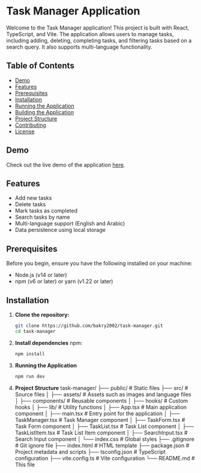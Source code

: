 # Task Manager Application

Welcome to the Task Manager application! This project is built with React, TypeScript, and Vite. The application allows users to manage tasks, including adding, deleting, completing tasks, and filtering tasks based on a search query. It also supports multi-language functionality.

## Table of Contents

- [Demo](#demo)
- [Features](#features)
- [Prerequisites](#prerequisites)
- [Installation](#installation)
- [Running the Application](#running-the-application)
- [Building the Application](#building-the-application)
- [Project Structure](#project-structure)
- [Contributing](#contributing)
- [License](#license)

## Demo

Check out the live demo of the application [here](https://myalice-task.vercel.app/).

## Features

- Add new tasks
- Delete tasks
- Mark tasks as completed
- Search tasks by name
- Multi-language support (English and Arabic)
- Data persistence using local storage

## Prerequisites

Before you begin, ensure you have the following installed on your machine:

- Node.js (v14 or later)
- npm (v6 or later) or yarn (v1.22 or later)

## Installation

1. **Clone the repository:**

   ```bash
   git clone https://github.com/bakry2002/task-manager.git
   cd task-manager

2. **Install dependencies**
   npm:
    ```bash
   npm install

3. **Running the Application**
   ```bash
   npm run dev

4. **Project Structure**
task-manager/
├── public/ # Static files
├── src/ # Source files
│ ├── assets/ # Assets such as images and language files
│ ├── components/ # Reusable components
│ ├── hooks/ # Custom hooks
│ ├── lib/ # Utility functions
│ ├── App.tsx # Main application component
│ ├── main.tsx # Entry point for the application
│ ├── TaskManager.tsx # Task Manager component
│ ├── TaskForm.tsx # Task Form component
│ ├── TaskList.tsx # Task List component
│ ├── TaskListItem.tsx # Task List Item component
│ ├── SearchInput.tsx # Search Input component
│ └── index.css # Global styles
├── .gitignore # Git ignore file
├── index.html # HTML template
├── package.json # Project metadata and scripts
├── tsconfig.json # TypeScript configuration
├── vite.config.ts # Vite configuration
└── README.md # This file

